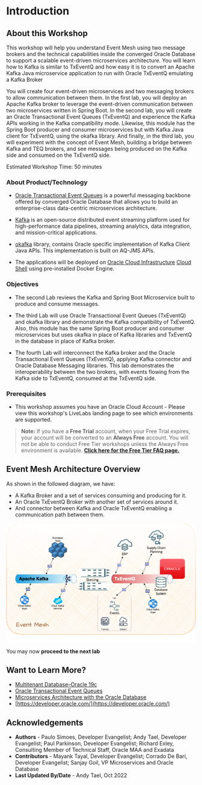 # Introduction

## About this Workshop

This workshop will help you understand Event Mesh using two message brokers and the technical capabilities inside the converged Oracle Database to support a scalable event-driven microservices architecture. You will learn how to Kafka is similar to TxEventQ and how easy it is to convert an Apache Kafka Java microservice application to run with Oracle TxEventQ emulating a Kafka Broker

You will create four event-driven microservices and two messaging brokers to allow communication between them. In the first lab, you will deploy an Apache Kafka broker to leverage the event-driven communication between two microservices written in Spring Boot. In the second lab, you will create an Oracle Transactional Event Queues (TxEventQ) and experience the Kafka APIs working in the Kafka compatibility mode. Likewise, this module has the Spring Boot producer and consumer microservices but with Kafka Java client for TxEventQ, using the okafka library. And finally, in the third lab, you will experiment with the concept of Event Mesh, building a bridge between Kafka and TEQ brokers, and see messages being produced on the Kafka side and consumed on the TxEventQ side.

Estimated Workshop Time: 50 minutes

### About Product/Technology

* [Oracle Transactional Event Queues](https://docs.oracle.com/en/database/oracle/oracle-database/21/adque/index.html) is a powerful messaging backbone offered by converged Oracle Database that allows you to build an enterprise-class data-centric microservices architecture.

* [Kafka](https://kafka.apache.org) is an open-source distributed event streaming platform used for high-performance data pipelines, streaming analytics, data integration, and mission-critical applications.

* [okafka](https://docs.oracle.com/en/database/oracle/oracle-database/21/adque/Kafka_cient_interface_TEQ.html#GUID-94589C97-F323-4607-8C3A-10A0EDF9DA0D) library, contains Oracle specific implementation of Kafka Client Java APIs. This implementation is built on AQ-JMS APIs.

* The applications will be deployed on [Oracle Cloud Infrastructure](https://www.oracle.com/cloud/) [Cloud Shell](https://docs.oracle.com/en-us/iaas/Content/API/Concepts/cloudshellintro.htm) using pre-installed Docker Engine.

### Objectives

* The second Lab reviews the Kafka and Spring Boot Microservice built to produce and consume messages.

* The third Lab will use Oracle Transactional Event Queues (TxEventQ) and okafka library and demonstrate the Kafka compatibility of TxEventQ. Also, this module has the same Spring Boot producer and consumer microservices but uses okafka in place of Kafka libraries and TxEventQ in the database in place of Kafka broker.

* The fourth Lab will interconnect the Kafka broker and the Oracle Transactional Event Queues (TxEventQ), applying Kafka connector and Oracle Database Messaging libraries. This lab demonstrates the interoperability between the two brokers, with events flowing from the Kafka side to TxEventQ, consumed at the TxEventQ side.

### Prerequisites

* This workshop assumes you have an Oracle Cloud Account - Please view this workshop's LiveLabs landing page to see which environments are supported.

>**Note:** If you have a **Free Trial** account, when your Free Trial expires, your account will be converted to an **Always Free** account. You will not be able to conduct Free Tier workshops unless the Always Free environment is available.
**[Click here for the Free Tier FAQ page.](https://www.oracle.com/cloud/free/faq.html)**

## Event Mesh Architecture Overview

As shown in the followed diagram, we have:

* A Kafka Broker and a set of services consuming and producing for it.
* An Oracle TxEventQ Broker with another set of services around it.
* And connector between Kafka and Oracle TxEventQ enabling a communication path between them.

![Kafka and Oracle TxEventQ Event Mesh](images/eventmesh-txeventq-kafka.drawio.png " ")

You may now **proceed to the next lab**

## Want to Learn More?

* [Multitenant Database–Oracle 19c](https://www.oracle.com/database/technologies/multitenant.html)
* [Oracle Transactional Event Queues](https://docs.oracle.com/en/database/oracle/oracle-database/21/adque/index.html)
* [Microservices Architecture with the Oracle Database](https://www.oracle.com/technetwork/database/availability/trn5515-microserviceswithoracle-5187372.pdf)
* [https://developer.oracle.com/](https://developer.oracle.com/)

## Acknowledgements

* **Authors** - Paulo Simoes, Developer Evangelist; Andy Tael, Developer Evangelist; Paul Parkinson, Developer Evangelist; Richard Exley, Consulting Member of Technical Staff, Oracle MAA and Exadata
* **Contributors** - Mayank Tayal, Developer Evangelist; Corrado De Bari, Developer Evangelist; Sanjay Goil, VP Microservices and Oracle Database
* **Last Updated By/Date** - Andy Tael, Oct 2022
